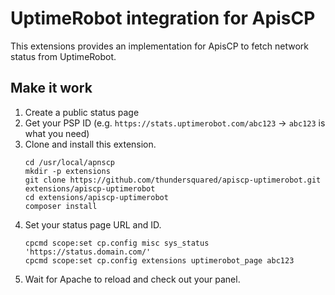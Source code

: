 # UptimeRobot integration for ApisCP

This extensions provides an implementation for ApisCP to fetch network status from UptimeRobot.

## Make it work

1. Create a public status page
2. Get your PSP ID (e.g. `https://stats.uptimerobot.com/abc123` &rarr; `abc123` is what you need)
3. Clone and install this extension.
   ```
   cd /usr/local/apnscp
   mkdir -p extensions
   git clone https://github.com/thundersquared/apiscp-uptimerobot.git extensions/apiscp-uptimerobot
   cd extensions/apiscp-uptimerobot
   composer install
   ```
4. Set your status page URL and ID.
   ```
   cpcmd scope:set cp.config misc sys_status 'https://status.domain.com/'
   cpcmd scope:set cp.config extensions uptimerobot_page abc123
   ```
5. Wait for Apache to reload and check out your panel.
